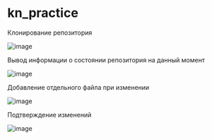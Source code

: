 # kn_practice
Клонирование репозитория

![image](https://user-images.githubusercontent.com/85611892/121652854-c2686180-caa4-11eb-9187-4e0209eab788.png)

Вывод информации о состоянии репозитория на данный момент

![image](https://user-images.githubusercontent.com/85611892/121653441-5e926880-caa5-11eb-86eb-1111f62fb196.png)

Добавление отдельного файла при изменении

![image](https://user-images.githubusercontent.com/85611892/121654673-a49bfc00-caa6-11eb-9461-3b16652c4183.png)

Подтверждение изменений 

![image](https://user-images.githubusercontent.com/85611892/121656493-35270c00-caa8-11eb-9cb1-8d8880492b6a.png)

